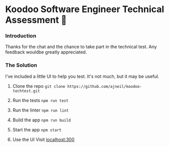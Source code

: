# Koodoo Software Engineer Technical Assessment 👾

### Introduction
Thanks for the chat and the chance to take part in the technical test.
Any feedback wouldbe greatly appreciated.
### The Solution
I've included a little UI to help you test.  It's not much, but it may be useful.


1) Clone the repo
`git clone https://github.com/ajneil/koodoo-techtest.git`

2) Run the tests
`npm run test`

3) Run the linter
`npm run lint`

4) Build the app
`npm run build`

5) Start the app
`npm start`

6) Use the UI
Visit [localhost:300](http://localhost:3000)
